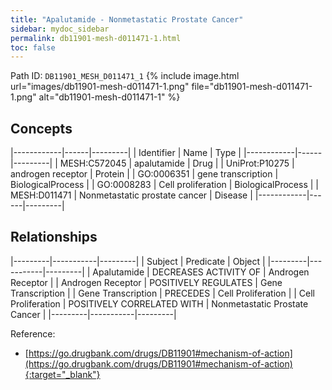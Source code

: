 ```yaml
---
title: "Apalutamide - Nonmetastatic Prostate Cancer"
sidebar: mydoc_sidebar
permalink: db11901-mesh-d011471-1.html
toc: false 
---
```



Path ID: `DB11901_MESH_D011471_1`
{% include image.html url="images/db11901-mesh-d011471-1.png" file="db11901-mesh-d011471-1.png" alt="db11901-mesh-d011471-1" %}

## Concepts

|------------|------|---------|
| Identifier | Name | Type    |
|------------|------|---------|
| MESH:C572045 | apalutamide | Drug |
| UniProt:P10275 | androgen receptor | Protein |
| GO:0006351 | gene transcription | BiologicalProcess |
| GO:0008283 | Cell proliferation | BiologicalProcess |
| MESH:D011471 | Nonmetastatic prostate cancer | Disease |
|------------|------|---------|

## Relationships

|---------|-----------|---------|
| Subject | Predicate | Object  |
|---------|-----------|---------|
| Apalutamide | DECREASES ACTIVITY OF | Androgen Receptor |
| Androgen Receptor | POSITIVELY REGULATES | Gene Transcription |
| Gene Transcription | PRECEDES | Cell Proliferation |
| Cell Proliferation | POSITIVELY CORRELATED WITH | Nonmetastatic Prostate Cancer |
|---------|-----------|---------|

Reference:
  - [https://go.drugbank.com/drugs/DB11901#mechanism-of-action](https://go.drugbank.com/drugs/DB11901#mechanism-of-action){:target="_blank"}